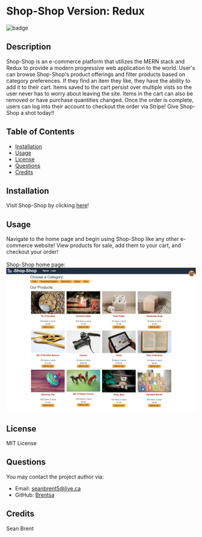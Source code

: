 # Shop-Shop Version: Redux

![badge](https://img.shields.io/badge/license-MIT%20License-green)

## Description
Shop-Shop is an e-commerce platform that utilizes the MERN stack and Redux to provide a modern progressive web application to the world. User's can browse Shop-Shop's product offerings and filter products based on category preferences. If they find an item they like, they have the ability to add it to their cart. Items saved to the cart persist over multiple vists so the user never has to worry about leaving the site. Items in the cart can also be removed or have purchase quantities changed. Once the order is complete, users can log into their account to checkout the order via Stripe! Give Shop-Shop a shot today!!

## Table of Contents

* [Installation](#Installation)
* [Usage](#Usage)
* [License](#License)
* [Questions](#Questions)
* [Credits](#Credits)

## Installation
Visit Shop-Shop by clicking [here](https://shop-shop-version-redux.herokuapp.com/)!

## Usage
Navigate to the home page and begin using Shop-Shop like any other e-commerce website! View products for sale, add them to your cart, and checkout your order!
<br><br>
Shop-Shop home page: 
<br>
![Homepage Screenshot](./client/src/assets/webpage.png)

## License
MIT License

## Questions
You may contact the project author via:
* Email: seanbrent5@live.ca
* GitHub: [Brentsa](https://github.com/Brentsa)

## Credits
Sean Brent